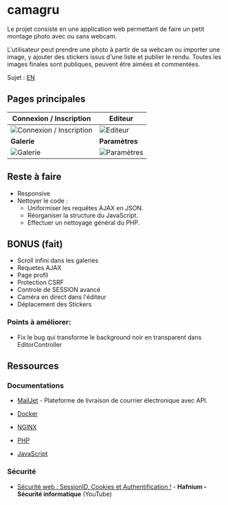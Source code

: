 # camagru

Le projet consiste en une application web permettant de faire un petit montage photo avec ou sans webcam.

L'utilisateur peut prendre une photo à partir de sa webcam ou importer une image, y ajouter des stickers issus d'une liste et publier le rendu. Toutes les images finales sont publiques, peuvent être aimées et commentées.

Sujet : [EN](https://github.com/Echo24h/camagru/blob/main/en.subject.pdf)

## Pages principales

| **Connexion / Inscription** | **Editeur** |
|-----------------------------|-------------|
| ![Connexion / Inscription](https://i.ibb.co/rtYcfgb/Capture-d-cran-du-2024-12-19-20-43-14.png) | ![Editeur](https://i.ibb.co/jWmzVXZ/Capture-d-cran-du-2024-12-19-20-47-52.png) |
| **Galerie** | **Paramètres** |
| ![Galerie](https://i.ibb.co/nmp88Yv/Capture-d-cran-du-2024-12-19-20-49-22.png) | ![Paramètres](https://i.ibb.co/RvWcr6h/Capture-d-cran-du-2024-12-19-20-50-17.png) |

## Reste à faire

- Responsive
- Nettoyer le code :
  - Uniformiser les requêtes AJAX en JSON.
  - Réorganiser la structure du JavaScript.
  - Effectuer un nettoyage général du PHP.

## BONUS (fait)

- Scroll infini dans les galeries
- Requetes AJAX
- Page profil
- Protection CSRF
- Controle de SESSION avancé
- Caméra en direct dans l'éditeur
- Déplacement des Stickers

### Points à améliorer:

- Fix le bug qui transforme le background noir en transparent dans EditorController

## Ressources

### Documentations

- [MailJet](https://dev.mailjet.com/email/guides/) - Plateforme de livraison de courrier électronique avec API.

- [Docker](https://docs.docker.com/)

- [NGINX](https://nginx.org/)

- [PHP](https://www.php.net/)

- [JavaScript](https://developer.mozilla.org/fr/docs/Web/JavaScript)

### Sécurité

- [Sécurité web : SessionID, Cookies et Authentification !](https://www.youtube.com/watch?v=J-1s-ONitRc) - **Hafnium - Sécurité informatique** (YouTube)
